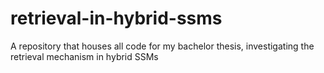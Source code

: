 # retrieval-in-hybrid-ssms
A repository that houses all code for my bachelor thesis, investigating the retrieval mechanism in hybrid SSMs

